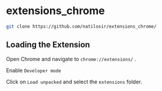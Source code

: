 # extensions_chrome

```bash
git clone https://github.com/natilosir/extensions_chrome/
```

## Loading the Extension
Open Chrome and navigate to `chrome://extensions/` .

Enable `Developer mode`

Click on `Load unpacked` and select the `extensions` folder.
